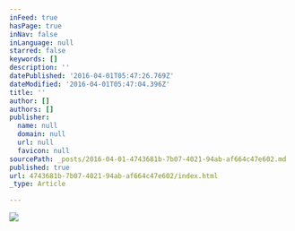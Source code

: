 ```yaml
---
inFeed: true
hasPage: true
inNav: false
inLanguage: null
starred: false
keywords: []
description: ''
datePublished: '2016-04-01T05:47:26.769Z'
dateModified: '2016-04-01T05:47:04.396Z'
title: ''
author: []
authors: []
publisher:
  name: null
  domain: null
  url: null
  favicon: null
sourcePath: _posts/2016-04-01-4743681b-7b07-4021-94ab-af664c47e602.md
published: true
url: 4743681b-7b07-4021-94ab-af664c47e602/index.html
_type: Article

---
```

![](https://the-grid-user-content.s3-us-west-2.amazonaws.com/ad541155-9e27-48fb-9365-202ad91ead4f.jpg)